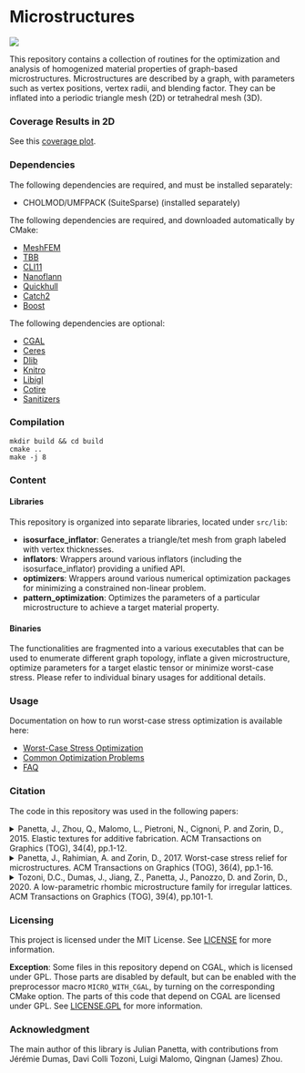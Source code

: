 # Microstructures

[![](https://github.com/MeshFEM/microstructures/workflows/Build/badge.svg?event=push)](https://github.com/MeshFEM/microstructures/actions?query=workflow%3ABuild+branch%3Amaster+event%3Apush)

This repository contains a collection of routines for the optimization and analysis of homogenized material properties of graph-based microstructures. Microstructures are described by a graph, with parameters such as vertex positions, vertex radii, and blending factor. They can be inflated into a periodic triangle mesh (2D) or tetrahedral mesh (3D).

### Coverage Results in 2D

See this [coverage plot](http://julianpanetta.com/2d_isosurface_hull_autocover_results/flipper.html).

### Dependencies

The following dependencies are required, and must be installed separately:

- CHOLMOD/UMFPACK (SuiteSparse) (installed separately)

The following dependencies are required, and downloaded automatically by CMake:

- [MeshFEM](https://github.com/MeshFEM/MeshFEM)
- [TBB](https://github.com/wjakob/tbb)
- [CLI11](https://github.com/wjakob/tbb)
- [Nanoflann](https://github.com/jlblancoc/nanoflann)
- [Quickhull](https://github.com/akuukka/quickhull.git)
- [Catch2](https://github.com/catchorg/Catch2)
- [Boost](https://www.boost.org/)

The following dependencies are optional:

- [CGAL](https://github.com/CGAL/cgal)
- [Ceres](https://github.com/ceres-solver/ceres-solver)
- [Dlib](https://github.com/davisking/dlib)
- [Knitro](https://www.artelys.com/solvers/knitro/)
- [Libigl](https://github.com/libigl/libigl.git)
- [Cotire](https://github.com/sakra/cotire.git)
- [Sanitizers](https://github.com/arsenm/sanitizers-cmake.git)

### Compilation

```
mkdir build && cd build
cmake ..
make -j 8
```

### Content

#### Libraries

This repository is organized into separate libraries, located under `src/lib`:
- **isosurface_inflator**: Generates a triangle/tet mesh from graph labeled with vertex thicknesses.
- **inflators**: Wrappers around various inflators (including the isosurface_inflator) providing a unified API.
- **optimizers**: Wrappers around various numerical optimization packages for minimizing a constrained non-linear problem.
- **pattern_optimization**: Optimizes the parameters of a particular microstructure to achieve a target material property.

#### Binaries

The functionalities are fragmented into a various executables that can be used to enumerate different graph topology, inflate a given microstructure, optimize parameters for a target elastic tensor or minimize worst-case stress.
Please refer to individual binary usages for additional details.

### Usage

Documentation on how to run worst-case stress optimization is available here:
- [Worst-Case Stress Optimization](docs/usage.md)
- [Common Optimization Problems](docs/notes.md)
- [FAQ](docs/faq.md)

### Citation

The code in this repository was used in the following papers:

<details><summary>Panetta, J., Zhou, Q., Malomo, L., Pietroni, N., Cignoni, P. and Zorin, D., 2015. Elastic textures for additive fabrication. ACM Transactions on Graphics (TOG), 34(4), pp.1-12.</summary>

```bibtex
@article{Panetta2015,
    author = {Panetta, Julian and Zhou, Qingnan and Malomo, Luigi and Pietroni, Nico and Cignoni, Paolo and Zorin, Denis},
    title = {Elastic Textures for Additive Fabrication},
    journal = {ACM Trans. Graph.},
    issue_date = {August 2015},
    volume = {34},
    number = {4},
    month = jul,
    year = {2015},
    issn = {0730-0301},
    pages = {135:1--135:12},
    articleno = {135},
    numpages = {12},
    disabled_url = {http://doi_disabled_disabled.acm.org/10.1145/2766937},
    doi_disabled_disabled = {10.1145/2766937},
    acmid = {2766937},
    publisher = {ACM},
    address = {New York, NY, USA},
    keywords = {additive fabrication, deformable objects, goal-based material design, homogenization, microstructures, shape optimization},
}
```
</details>

<details><summary>Panetta, J., Rahimian, A. and Zorin, D., 2017. Worst-case stress relief for microstructures. ACM Transactions on Graphics (TOG), 36(4), pp.1-16.</summary>

```bibtex
@article{Panetta2015,
    author = {Panetta, Julian and Zhou, Qingnan and Malomo, Luigi and Pietroni, Nico and Cignoni, Paolo and Zorin, Denis},
    title = {Elastic Textures for Additive Fabrication},
    journal = {ACM Trans. Graph.},
    issue_date = {August 2015},
    volume = {34},
    number = {4},
    month = jul,
    year = {2015},
    issn = {0730-0301},
    pages = {135:1--135:12},
    articleno = {135},
    numpages = {12},
    disabled_url = {http://doi_disabled_disabled.acm.org/10.1145/2766937},
    doi_disabled_disabled = {10.1145/2766937},
    acmid = {2766937},
    publisher = {ACM},
    address = {New York, NY, USA},
    keywords = {additive fabrication, deformable objects, goal-based material design, homogenization, microstructures, shape optimization},
}
```
</details>

<details><summary>Tozoni, D.C., Dumas, J., Jiang, Z., Panetta, J., Panozzo, D. and Zorin, D., 2020. A low-parametric rhombic microstructure family for irregular lattices. ACM Transactions on Graphics (TOG), 39(4), pp.101-1.</summary>

```bibtex
@article{Tozoni2020,
  doi = {10.1145/3386569.3392451},
  url = {https://doi.org/10.1145/3386569.3392451},
  year = {2020},
  month = jul,
  publisher = {Association for Computing Machinery ({ACM})},
  volume = {39},
  number = {4},
  author = {Davi Colli Tozoni and J{\'{e}}r{\'{e}}mie Dumas and Zhongshi Jiang and Julian Panetta and Daniele Panozzo and Denis Zorin},
  title = {A low-parametric rhombic microstructure family for irregular lattices},
  journal = {{ACM} Transactions on Graphics}
}
```
</details>


### Licensing

This project is licensed under the MIT License. See [LICENSE](LICENSE) for more information.

**Exception**: Some files in this repository depend on CGAL, which is licensed under GPL. Those parts are disabled by default, but can be enabled with the preprocessor macro `MICRO_WITH_CGAL`, by turning on the corresponding CMake option. The parts of this code that depend on CGAL are licensed under GPL. See [LICENSE.GPL](LICENSE.GPL) for more information.

### Acknowledgment

The main author of this library is Julian Panetta, with contributions from Jérémie Dumas, Davi Colli Tozoni, Luigi Malomo, Qingnan (James) Zhou.
